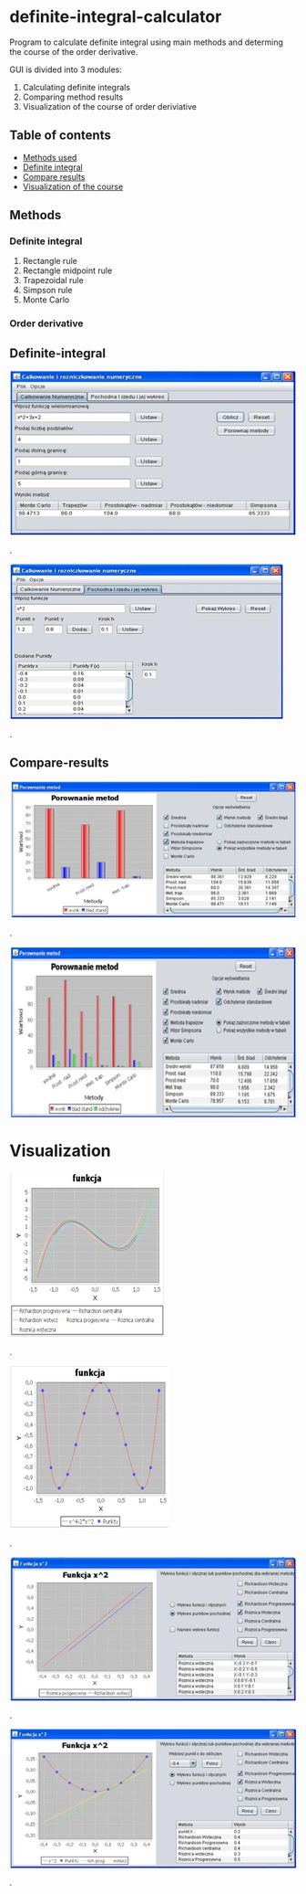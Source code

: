 # definite-integral-calculator
Program to calculate definite integral using main methods and determing the course of the order derivative. 


GUI is divided into 3 modules: 
1) Calculating definite integrals
2) Comparing method results 
3) Visualization of the course of order deriviative



## Table of contents
* [Methods used](#methods)
* [Definite integral](#definite-integral)
* [Compare results](#compare-results)
* [Visualization of the course](#visualization)


## Methods

### Definite integral
1) Rectangle rule
2) Rectangle midpoint rule
3) Trapezoidal rule
4) Simpson rule
5) Monte Carlo

### Order derivative


## Definite-integral

![Guiexample](./images/definite_integral_inputing_data1.jpg)

.

![Guiexample](./images/order_derivative1.jpg)

.


## Compare-results

![Guiexample](./images/definite_integral_comparing_methods.jpg)

.

![Guiexample](./images/definite_integral_comparing_methods2.jpg)


# Visualization

![Guiexample](./images/chart_derivative2.jpg)

.

![Guiexample](./images/chart_derivative.jpg)

.

![Guiexample](./images/chart_derivative_only.jpg)

.

![Guiexample](./images/chart_derivative_and.jpg)

.


 
